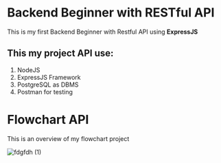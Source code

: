 # Backend Beginner with RESTful API

This is my first Backend Beginner with Restful API using **ExpressJS**
## This my project API use:
1. NodeJS
2. ExpressJS Framework
3. PostgreSQL as DBMS
4. Postman for testing

# Flowchart API
This is an overview of my flowchart project

![fdgfdh (1)](https://user-images.githubusercontent.com/72298156/101453967-c800b580-3962-11eb-9812-4adf5dc607e6.jpg)


